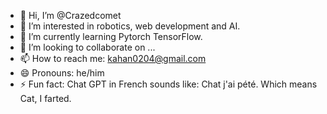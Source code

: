 - 👋 Hi, I’m @Crazedcomet
- 👀 I’m interested in robotics, web development and AI.
- 🌱 I’m currently learning Pytorch TensorFlow.
- 💞️ I’m looking to collaborate on ...
- 📫 How to reach me: kahan0204@gmail.com
- 😄 Pronouns: he/him
- ⚡ Fun fact: Chat GPT in French sounds like: Chat j'ai pété. Which means Cat, I farted. 

<!---
Crazedcomet/Crazedcomet is a ✨ special ✨ repository because its `README.md` (this file) appears on your GitHub profile.
You can click the Preview link to take a look at your changes.
--->
